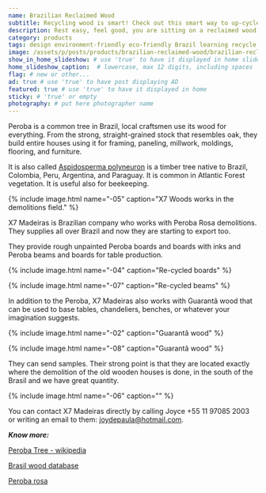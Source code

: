 ```yaml
---
name: Brazilian Reclaimed Wood
subtitle: Recycling wood is smart! Check out this smart way to up-cycle old timber turning it into furniture.
description: Rest easy, feel good, you are sitting on a reclaimed wood chair! Recently in Brazil we have seen a big boom in furniture made from reclaimed wood. They sell it locally and also ship it all over the world.
category: products
tags: design environment-friendly eco-friendly Brazil learning recycle save-trees sustainable-construction up-cycle wood
image: /assets/p/posts/products/brazilian-reclaimed-wood/brazilian-reclaimed-wood.jpg
show_in_home_slideshow: # use 'true' to have it displayed in home slideshow
home_slideshow_caption:  # lowercase, max 12 digits, including spaces
flag: # new or other...
ad: true # use 'true' to have post displaying AD
featured: true # use 'true' to have it displayed in home
sticky: # 'true' or empty
photography: # put here photographer name
---
```


Peroba is a common tree in Brazil, local craftsmen use its wood for everything. From the strong, straight-grained stock that resembles oak, they build entire houses using it for framing, paneling, millwork, moldings, flooring, and furniture.

It is also called [Aspidosperma polyneuron]((https://en.wikipedia.org/wiki/Aspidosperma_polyneuron)) is a timber tree native to Brazil, Colombia, Peru, Argentina, and Paraguay. It is common in Atlantic Forest vegetation. It is useful also for beekeeping.

{% include image.html name="-05" caption="X7 Woods works in the demolitions field." %}

X7 Madeiras is Brazilian company who works with Peroba Rosa demolitions. They supplies all over Brazil and now they are starting to export too.

They provide rough unpainted Peroba boards and boards with inks and Peroba beams and boards for table production.


{% include image.html name="-04" caption="Re-cycled boards" %}

{% include image.html name="-07" caption="Re-cycled beams" %}

In addition to the Peroba, X7 Madeiras also works with Guarantã wood that can be used to base tables, chandeliers, benches, or whatever your imagination suggests.

{% include image.html name="-02" caption="Guarantã wood" %}

{% include image.html name="-08" caption="Guarantã wood" %}

They can send samples. Their strong point is that they are located exactly where the demolition of the old wooden houses is done, in the south of the Brasil and we have great quantity.


{% include image.html name="-06" caption="" %}

You can contact X7 Madeiras directly by calling Joyce +55 11 97085 2003 or writing an email to them: joydepaula@hotmail.com.

**_Know more:_**

[Peroba Tree -  wikipedia](https://en.wikipedia.org/wiki/Aspidosperma_polyneuron)

[Brasil wood database](https://www.wood-database.com/brazilwood/)

[Peroba rosa](https://www.wood-database.com/peroba-rosa/)
